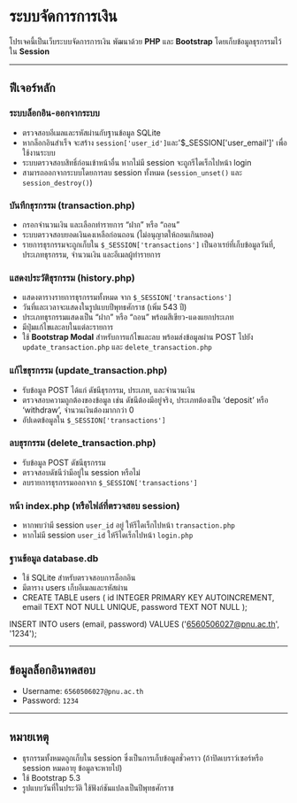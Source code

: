 # ระบบจัดการการเงิน

โปรเจคนี้เป็นเว็บระบบจัดการการเงิน พัฒนาด้วย **PHP** และ **Bootstrap** โดยเก็บข้อมูลธุรกรรมไว้ใน **Session**

---

## ฟีเจอร์หลัก

### ระบบล็อกอิน-ออกจากระบบ
- ตรวจสอบอีเมลและรหัสผ่านกับฐานข้อมูล SQLite
- หากล็อกอินสำเร็จ จะสร้าง `session['user_id']`และ'$_SESSION['user_email']' เพื่อใช้งานระบบ
- ระบบตรวจสอบสิทธิ์ก่อนเข้าหน้าอื่น หากไม่มี session จะถูกรีไดเร็กไปหน้า login
- สามารถออกจากระบบโดยการลบ session ทั้งหมด (`session_unset()` และ `session_destroy()`)

### บันทึกธุรกรรม (transaction.php)
- กรอกจำนวนเงิน และเลือกทำรายการ “ฝาก” หรือ “ถอน”
- ระบบตรวจสอบยอดเงินคงเหลือก่อนถอน (ไม่อนุญาตให้ถอนเกินยอด)
- รายการธุรกรรมจะถูกเก็บใน `$_SESSION['transactions']` เป็นอาเรย์ที่เก็บข้อมูลวันที่, ประเภทธุรกรรม, จำนวนเงิน และอีเมลผู้ทำรายการ

### แสดงประวัติธุรกรรม (history.php)
- แสดงตารางรายการธุรกรรมทั้งหมด จาก `$_SESSION['transactions']`
- วันที่และเวลาจะแสดงในรูปแบบปีพุทธศักราช (เพิ่ม 543 ปี)
- ประเภทธุรกรรมแสดงเป็น “ฝาก” หรือ “ถอน” พร้อมสีเขียว-แดงแยกประเภท
- มีปุ่มแก้ไขและลบในแต่ละรายการ
- ใช้ **Bootstrap Modal** สำหรับการแก้ไขและลบ พร้อมส่งข้อมูลผ่าน POST ไปยัง `update_transaction.php` และ `delete_transaction.php`

### แก้ไขธุรกรรม (update_transaction.php)
- รับข้อมูล POST ได้แก่ ดัชนีธุรกรรม, ประเภท, และจำนวนเงิน
- ตรวจสอบความถูกต้องของข้อมูล เช่น ดัชนีต้องมีอยู่จริง, ประเภทต้องเป็น ‘deposit’ หรือ ‘withdraw’, จำนวนเงินต้องมากกว่า 0
- อัปเดตข้อมูลใน `$_SESSION['transactions']`

### ลบธุรกรรม (delete_transaction.php)
- รับข้อมูล POST ดัชนีธุรกรรม
- ตรวจสอบดัชนีว่ามีอยู่ใน session หรือไม่
- ลบรายการธุรกรรมออกจาก `$_SESSION['transactions']`

### หน้า index.php (หรือไฟล์ที่ตรวจสอบ session)
- หากพบว่ามี session `user_id` อยู่ ให้รีไดเร็กไปหน้า `transaction.php`
- หากไม่มี session `user_id` ให้รีไดเร็กไปหน้า `login.php`

### ฐานข้อมูล database.db
- ใช้ SQLite สำหรับตรวจสอบการล็อกอิน
- มีตาราง users เก็บอีเมลและรหัสผ่าน
- CREATE TABLE users (
    id INTEGER PRIMARY KEY AUTOINCREMENT,
    email TEXT NOT NULL UNIQUE,
    password TEXT NOT NULL
);

INSERT INTO users (email, password)
VALUES ('6560506027@pnu.ac.th', '1234');

---

## ข้อมูลล็อกอินทดสอบ

- Username: `6560506027@pnu.ac.th`  
- Password: `1234`

---

## หมายเหตุ

- ธุรกรรมทั้งหมดถูกเก็บใน session ซึ่งเป็นการเก็บข้อมูลชั่วคราว (ถ้าปิดเบราว์เซอร์หรือ session หมดอายุ ข้อมูลจะหายไป)
- ใช้ Bootstrap 5.3 
- รูปแบบวันที่ในประวัติ ใช้ฟังก์ชันแปลงเป็นปีพุทธศักราช
